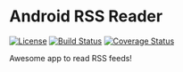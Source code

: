 # Android RSS Reader


[![License](https://img.shields.io/badge/License-Apache%202.0-blue.svg)](http://www.apache.org/licenses/LICENSE-2.0)
[![Build Status](https://travis-ci.org/candalo/rss-reader.svg?branch=master)](https://travis-ci.org/candalo/rss-reader)
[![Coverage Status](https://coveralls.io/repos/github/candalo/rss-reader/badge.svg?branch=master)](https://coveralls.io/github/candalo/rss-reader?branch=master)

Awesome app to read RSS feeds!